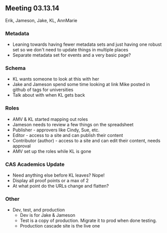 ## Meeting 03.13.14  
Erik, Jameson, Jake, KL, AnnMarie

### Metadata
* Leaning towards having fewer metadata sets and just having one robust set so we don't need to update things in multiple places
* Separate metadata set for events and a very basic page?

### Schema
* KL wants someone to look at this with her
* Jake and Jameson spend some time looking at link Mike posted in github of tags for universities
* Talk about with when KL gets back

### Roles
* AMV & KL started mapping out roles
* Jameson needs to review a few things on the spreadsheet
* Publisher - approvers like Cindy, Sue, etc. 
* Editor - access to a site and can publish their content
* Contributor (author) - access to a site and can edit their content, needs approval
* AMV set up the roles while KL is gone

### CAS Academics Update
* Need anything else before KL leaves? Nope!
* Display all proof points or a max of 2
* At what point do the URLs change and flatten?

### Other
* Dev, test, and production
    * Dev is for Jake & Jameson
    * Test is a copy of production. Migrate it to prod when done testing.
    * Production cascade site is the live one
